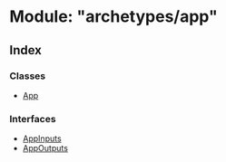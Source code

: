 
# Module: "archetypes/app"

## Index

### Classes

* [App](../classes/_archetypes_app_.app.md)

### Interfaces

* [AppInputs](../interfaces/_archetypes_app_.appinputs.md)
* [AppOutputs](../interfaces/_archetypes_app_.appoutputs.md)
